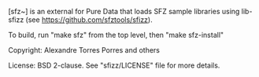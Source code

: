 [sfz~] is an external for Pure Data that loads SFZ sample libraries using lib-sfizz (see <https://github.com/sfztools/sfizz>).

To build, run "make sfz" from the top level, then "make sfz-install"

Copyright: Alexandre Torres Porres and others

License: BSD 2-clause. See "sfizz/LICENSE" file for more details.
